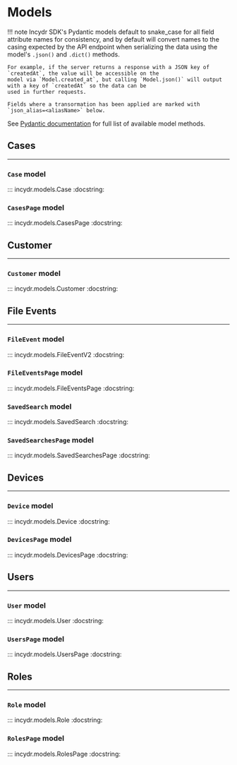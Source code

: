 # Models

!!! note
    Incydr SDK's Pydantic models default to snake_case for all field attribute names for consistency, and by default will
    convert names to the casing expected by the API endpoint when serializing the data using the model's `.json()` and
    `.dict()` methods.

    For example, if the server returns a response with a JSON key of `createdAt`, the value will be accessible on the
    model via `Model.created_at`, but calling `Model.json()` will output with a key of `createdAt` so the data can be
    used in further requests.

    Fields where a transormation has been applied are marked with `json_alias=<aliasName>` below.

See [Pydantic documentation](https://pydantic-docs.helpmanual.io/usage/models/#model-properties) for full list of
available model methods.

## Cases
---

### `Case` model

::: incydr.models.Case
    :docstring:

### `CasesPage` model

::: incydr.models.CasesPage
    :docstring:


## Customer
---

### `Customer` model

::: incydr.models.Customer
    :docstring:

## File Events
---

### `FileEvent` model

::: incydr.models.FileEventV2
    :docstring:

### `FileEventsPage` model

::: incydr.models.FileEventsPage
    :docstring:

### `SavedSearch` model

::: incydr.models.SavedSearch
    :docstring:

### `SavedSearchesPage` model

::: incydr.models.SavedSearchesPage
    :docstring:

## Devices
---

### `Device` model

::: incydr.models.Device
    :docstring:

### `DevicesPage` model

::: incydr.models.DevicesPage
    :docstring:

## Users
---

### `User` model

::: incydr.models.User
    :docstring:

### `UsersPage` model

::: incydr.models.UsersPage
    :docstring:

## Roles
---

### `Role` model

::: incydr.models.Role
    :docstring:

### `RolesPage` model

::: incydr.models.RolesPage
    :docstring:
